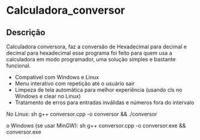 # Calculadora_conversor

## Descrição
Calculadora conversora, faz a conversão de Hexadecimal para decimal e decimal para hexadecimal 
esse programa foi feito para quem usa a calculadora em modo programador, uma solução simples
e bastante funcional.

* Compatível com Windows e Linux
* Menu interativo com repetição até o usuário sair
* Limpeza de tela automática para melhor experiência (usando cls no Windows e clear no Linux)
* Tratamento de erros para entradas inválidas e números fora do intervalo

No Linux:
sh
g++ conversor.cpp -o conversor && ./conversor


o Windows (se usar MinGW):
sh
g++ conversor.cpp -o conversor.exe && conversor.exe
